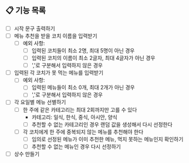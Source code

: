 ## 📋 기능 목록

- [ ] 시작 문구 출력하기 
- [ ] 메뉴 추천을 받을 코치 이름을 입력받기 
  - [ ] 예외 사항: 
    - [ ] 입력된 코치들이 최소 2명, 최대 5명이 아닌 경우 
    - [ ] 입력된 코치의 이름이 최소 2글자, 최대 4글자가 아닌 경우 
    - [ ] ','로 구분해서 입력하지 않은 경우 
- [ ] 입력된 각 코치가 못 먹는 메뉴를 입력받기 
  - [ ] 예외 사항: 
    - [ ] 입력된 메뉴들이 최소 0개, 최대 2개가 아닌 경우 
    - [ ] ','로 구분해서 입력하지 않은 경우 
- [ ] 각 요일별 메뉴 선별하기 
  - [ ] 한 주에 같은 카테고리는 최대 2회까지만 고를 수 있다 
    - 카테고리: 일식, 한식, 중식, 아시안, 양식 
    - [ ] 추천할 수 없는 카테고리인 경우 랜덤 값을 생성해서 다시 선정한다 
  - [ ] 각 코치에게 한 주에 중복되지 않는 메뉴를 추천해야 한다 
    - [ ] 임의로 선정된 메뉴가 이미 추천한 메뉴, 먹지 못하는 메뉴인지 확인하기 
    - [ ] 추천할 수 없는 메뉴인 경우 다시 선정하기 
- [ ] 상수 만들기 